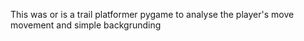 This was or is a trail platformer pygame to analyse the player's move movement and simple backgrunding

